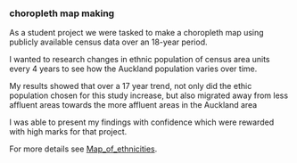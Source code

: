 ### choropleth map making

As a student project we were tasked to make a choropleth map using publicly available census data over an 18-year period.

I wanted to research changes in ethnic population of census area units every 4 years to see how the Auckland population varies over time.

My results showed that over a 17 year trend, not only did the ethic population chosen for this study increase, but also migrated away from less affluent areas towards the more affluent areas in the Auckland area

I was able to present my findings with confidence which were rewarded with high marks for that project.


For more details see [Map_of_ethnicities](pdf/318mapofethnicitie1.pdf).
